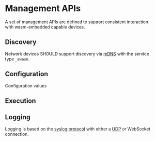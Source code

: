 # Management APIs

A set of management APIs are defined to support consistent interaction with wasm-embedded capable devices.

## Discovery

Network devices SHOULD support discovery via [mDNS]() with the service type `_ewasm`.

## Configuration

Configuration values 

## Execution


## Logging

Logging is based on the [syslog protocol](https://datatracker.ietf.org/doc/html/rfc5424) with either a [UDP](https://datatracker.ietf.org/doc/html/rfc5426) or WebSocket connection.


